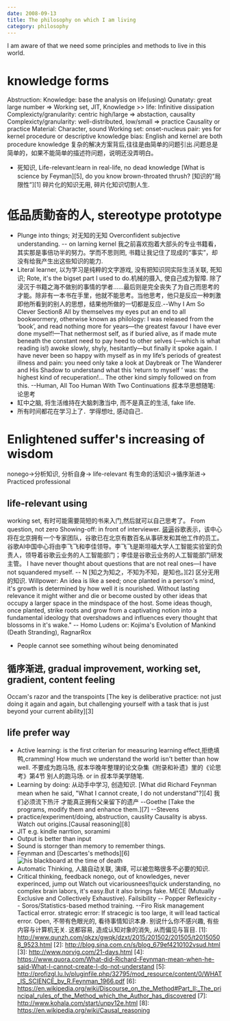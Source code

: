 ```yaml
---
date: 2008-09-13
title: The philosophy on which I am living
category: philosophy
---
```

I am aware of that we need some principles and methods to live in this world.
# knowledge forms
Abstruction:
Knowledge: base the analysis on life(using)
Qunataty: great large number => Working set, JIT, Knowledge >> life: Infinitive dissipation
Complexicty/granularity: centric high/large => abstaction, causality
Complexicty/granularity: well-distributed, low/small => practice
Causality or practice
Material: Character, sound
Working set: 
onset-nucleus pair: yes for kernel 
procedure or descriptive knowledge bias: English and kernel are both procedure knowledge
复杂的解决方案背后,往往是由简单的问题引出.问题总是简单的，如果不能简单的描述符问题，说明还没弄明白。
* 死知识, Life-relevant:learn in real-life, no dead knowledge
[What is science by Feyman][5], do you know brown-throated thrush?
[知识的“局限性”][1] 碎片化的知识无用, 碎片化知识切割人生.
# 低品质勤奋的人, stereotype prototype 
* Plunge into things;
对无知的无知
Overconfident subjective understanding. -- on larning kernel
我之前喜欢抱着大部头的专业书籍看，其实那是事倍功半的努力。学而不思则罔, 书籍让我记住了现成的“事实”，却没有给我产生出这些知识的能力.
* Literal learner, 以为学习是纯粹的文字游戏, 没有把知识同实际生活关联, 死知识; 
Rote, it's the bigset part I used to do.机械的摄入, 使自己成为智障. 
除了浸沉于书籍之海不做别的事情的学者……最后则是完全丧失了为自己而思考的才能。除非有一本书在手里，他就不能思考。当他思考，他只是反应一种刺激即他所看到的别人的思想，结果他所做的一切都是反应.--Why I Am So Clever  Section8
All by themselves my eyes put an end to all bookwormery, otherwise known as philology: I was released from the ‘book’, and read nothing more for years—the greatest favour I have ever done myself!—That nethermost self, as if buried alive, as if made mute beneath the constant need to pay heed to other selves (—which is what reading is!) awoke slowly, shyly, hesitantly—but finally it spoke again. I have never been so happy with myself as in my life’s periods of greatest illness and pain: you need only take a look at Daybreak or The Wanderer and His Shadow to understand what this ‘return to myself ’ was: the highest kind of recuperation!... The other kind simply followed on from this. --Human, All Too Human With Two Continuations
叔本华思想随笔: 论思考
* 缸中之脑, 将生活维持在大脑刺激当中, 而不是真正的生活, fake life.
* 所有时间都花在学习上了．学得想吐, 感动自己．
# Enlightened suffer's increasing of wisdom
nonego->分析知识, 分析自身-> life-relevant 有生命的活知识->循序渐进-> Practiced professional
## life-relevant using
working set, 有时可能需要简短的书来入门,然后就可以自己思考了。
From question, not zero
Showing-off: in front of interviewer. [装逼](https://www.zhihu.com/question/30178891/answer/205055193)谷歌表示，该中心将在北京拥有一个专家团队，谷歌已在北京有数百名从事研发和其他工作的员工。谷歌AI中国中心将由李飞飞和李佳领导。李飞飞是斯坦福大学人工智能实验室的负责人，领导着谷歌云业务的人工智能部门；李佳是谷歌云业务的人工智能部门研发主管。
I have never thought about questions that are not real ones—I have not squandered myself. -- N
[知之为知之，不知为不知，是知也。][2] 区分无用的知识.
Willpower: An idea is like a seed; once planted in a person's mind, it's growth is determined by how well it is nourished. Without lasting relevance it might wither and die or become ousted by other ideas that occupy a larger space in the mindspace of the host. Some ideas though, once planted, strike roots and grow from a captivating notion into a fundamental ideology that overshadows and influences every thought that blossoms in it's wake." -- Homo Ludens or: Kojima's Evolution of Mankind (Death Stranding), RagnarRox
* People cannot see something wihout being denominated
## 循序渐进, gradual improvement, working set, gradient, content feeling
Occam's razor and the transpoints
[The key is deliberative practice: not just doing it again and again, but challenging yourself with a task that is just beyond your current ability][3]
## life prefer way
* Active learning: is the first criterian for measuring learning effect,拒绝填鸭,cramming!
How much we understand the world isn't better than how well.
不要成为跑马场, 叔本华晚年整理的论文杂集《附录和补遗》里的《论思考》第4节 别人的跑马场. or in 叔本华美学随笔. 
* Learning by doing: 从动手中学习, 创造知识.
[What did Richard Feynman mean when he said, "What I cannot create, I do not understand"?][4]
我们必须流下热汗 才能真正拥有父亲留下的遗产 --Goethe
[Take the programs, modify them and enhance them.][7]  --Stevens
* practice/experiment/doing, abstruction, causlity
Causality is abyss. Watch out origins.[Causal reasoning][8]
* JIT e.g. kindle narrtion, soramimi
* Output is better than input
* Sound is stornger than memory to remember things.
* Feynman and [Descartes's methods][6]
![his blackboard at the time of death](http://archives.caltech.edu/pictures/1.10-29.jpg)
* Automatic Thinking, 人脑自动关联, 演绎, 可以被忽略很多不必要的知识.
* Critical thinking, feedback
nonego, out of knowledges, never experinced, jump out
Watch out vicariousnees!!quick understanding, no complex brain labors, it's easy.But it also brings fake. 
MECE (Mutually Exclusive and Collectively Exhaustive).
Failsibility -- Popper
Reflexicity -- Soros/Statistics-based method training. --Firo
Risk management
Tactical error. strategic error: If stracegic is too large, it will lead tactical error.
Open, 不带有色眼光的, 看待事情知识本身. 别说什么你不感兴趣, 有些内容与计算机无关. 这都容易, 造成认知对象的消失, 从而偏见与盲目.
[1]: http://www.qunzh.com/qkzx/gwqk/dzxt/2015/201502/201505/t20150508_9523.html
[2]: http://blog.sina.com.cn/s/blog_679ef4210102vsud.html
[3]: http://www.norvig.com/21-days.html
[4]: https://www.quora.com/What-did-Richard-Feynman-mean-when-he-said-What-I-cannot-create-I-do-not-understand
[5]: http://profizgl.lu.lv/pluginfile.php/32795/mod_resource/content/0/WHAT_IS_SCIENCE_by_R.Feynman_1966.pdf
[6]: https://en.wikipedia.org/wiki/Discourse_on_the_Method#Part_II:_The_principal_rules_of_the_Method_which_the_Author_has_discovered
[7]: http://www.kohala.com/start/unpv12e.html
[8]: https://en.wikipedia.org/wiki/Causal_reasoning
